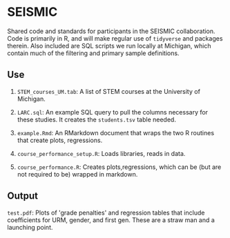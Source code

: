 # SEISMIC
Shared code and standards for participants in the SEISMIC collaboration. Code is primarily in R, and will make regular use of `tidyverse` and packages therein. Also included are SQL scripts we run locally at Michigan, which contain much of the filtering and primary sample definitions.

## Use
1. `STEM_courses_UM.tab`: A list of STEM courses at the University of Michigan.

2. `LARC.sql`: An example SQL query to pull the columns necessary for these studies. It creates the `students.tsv` table needed.

3. `example.Rmd`: An RMarkdown document that wraps the two R routines that create plots, regressions.

4. `course_performance_setup.R`: Loads libraries, reads in data.

5. `course_performance.R`: Creates plots,regressions, which can be (but are not required to be) wrapped in markdown.

## Output
`test.pdf`: Plots of 'grade penalties' and regression tables that include coefficients for URM, gender, and first gen. These are a straw man and a launching point.
